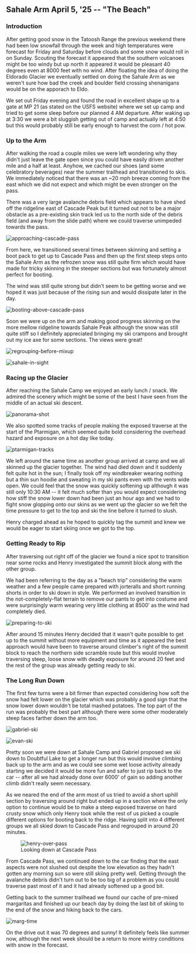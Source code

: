 ## Sahale Arm April 5, '25 -- "The Beach"

### Introduction

After getting good snow in the Tatoosh Range the previous weekend there had been low snowfall through the week and high temperatures were forecast for Friday and Saturday before clouds and some snow would roll in on Sunday.
Scouting the forecast it appeared that the southern volcanoes might be too windy but up north it appeared it would be pleasant 40 degrees even at 8000 feet with no wind.
After floating the idea of doing the Eldorado Glacier we eventually settled on doing the Sahale Arm as we weren't sure how bad the creek and boulder field crossing shenanigans would be on the apporach to Eldo.

We set out Friday evening and found the road in excellent shape up to a gate at MP 21 (as stated on the USFS website) where we set up camp and tried to get some sleep before our planned 4 AM departure.
After waking up at 3:30 we were a bit sluggish getting out of camp and actually left at 4:50 but this would probably still be early enough to harvest the corn / hot pow.

### Up to the Arm

After walking the road a couple miles we were left wondering why they didn't just leave the gate open since you could have easily driven another mile and a half at least. Anyhow, we cached our shoes (and some celebratory beverages) near the summer trailhead and transitioned to skis.
We immediately noticed that there was an ~20 mph breeze coming from the east which we did not expect and which might be even stronger on the pass.

There was a very large avalanche debris field which appears to have shed off the ridgeline east of Cascade Peak but it turned out not to be a major obstacle as a pre-existing skin track led us to the north side of the debris field (and away from the slide path) where we could traverse unimpeded towards the pass.

![approaching-cascade-pass](https://lh3.googleusercontent.com/pw/AP1GczOPqJJx-R7-LqSHYQ8mxoZ0i8l-zgV5uVaN9Od9I-wB4LIcpSz03QN8bQSNb0JOPv_QdLrLpF8zB3LNaW01oBxXV7HHbJgYTjImHo7o1cSIa1fMdtsiGpt_2o6PVw9NCX8DNPXv1xzoq1vD2T-zV7bqsg=w980-h1306-s-no?authuser=0)

From here, we transitioned several times between skinning and setting a boot pack to get up to Cascade Pass and then up the first steep steps onto the Sahale Arm as the refrozen snow was still quite firm which would have made for tricky skinning in the steeper sections but was fortunately almost perfect for booting.

The wind was still quite strong but didn't seem to be getting worse and we hoped it was just because of the rising sun and would dissipate later in the day.

![booting-above-cascade-pass](https://lh3.googleusercontent.com/pw/AP1GczP2NWf7qYCBe7bU898u3dtNns1oINge6Hjobw_etxvTOaEqisBXz802vm5Xl4Mfe4jw9270C_bLdeaikJak-sBmwgeMvdL5kXpRizo-kILCaGGnsOC2KUxAXD1WpHSHFTHDZO990LhiUIaRWitPp8yHmw=w980-h1306-s-no?authuser=0)

Soon we were up on the arm and making good progress skinning on the more mellow ridgeline towards Sahale Peak although the snow was still quite stiff so I definitely appreciated bringing my ski crampons and brought out my ice axe for some sections.
The views were great!

![regrouping-before-mixup](https://lh3.googleusercontent.com/pw/AP1GczPXc2m3JMr_aWg9PoCEJV6IFxswdAN15FLyD5IsQbDVpCY2H5CxwcNCc2kvczdUrpcOcYop30XbV5L7cWJKeN0eqy-MGo-SbYYFPEqcFZNPWX5TUjmYjut0GfDQHyflLirHn1kcZiZp7Bge9ogCa28xQg=w980-h1306-s-no?authuser=0)

![sahale-in-sight](https://lh3.googleusercontent.com/pw/AP1GczMP4JY4lG5DSl7R5P_dtyGa9pzC8N4xZvUATZdM6MNjongh3rWHrR5IUUdxcajvBw2ybuqoRC8kCh_rMiME0kzHm7slW3I9orqo2BKzcu4S6qM6nqFymmdzDoHhuCUE8peC7UWX4hyNxsG7xWqHuK0Y-A=w980-h1306-s-no?authuser=0)

### Racing up the Glacier

After reaching the Sahale Camp we enjoyed an early lunch / snack.
We admired the scenery which might be some of the best I have seen from the middle of an actual ski descent.

![panorama-shot](https://lh3.googleusercontent.com/pw/AP1GczNV7S_641RHwI_2779qhhqDYbmW1UlxvarhHhDweeZTyAq7C4MVgy_nRtTA-39xTowEAmCQW93LD9SGlLColo7O3-rxNshiTLnyRg_L3PEHcvc7UAG5Gdu9gzOMtxTDwWUbugbhclpIWW3bhqEqbmTsBA=w1278-h304-s-no?authuser=0)

We also spotted some tracks of people making the exposed traverse at the start of the Ptarmigan, which seemed quite bold considering the overhead hazard and exposure on a hot day like today.

![ptarmigan-tracks](https://lh3.googleusercontent.com/pw/AP1GczNFP4CYRyPo9IVMS6jNB3A97DtP-tqfGiSSD3a3woriuGbSV8WmM2lgkzROYdfNMPZptM5kYtn4tAT7130i8xBnme-APh5utuXp2MWVZMqCz4y3elP4B_q8r6AEdhK3OF4DSXYLMU-2m8yYzCz3JdKOQg=w980-h1306-s-no?authuser=0)

We left around the same time as another group arrived at camp and we all skinned up the glacier together.
The wind had died down and it suddenly felt quite hot in the sun; I finally took off my windbreaker wearing nothing but a thin sun hoodie and sweating in my ski pants even with the vents wide open.
We could feel that the snow was quickly softening up although it was still only 10:30 AM -- it felt much softer than you would expect considering how stiff the snow lower down had been just an hour ago and we had to fight snow glopping onto our skins as we went up the glacier so we felt the time pressure to get to the top and ski the line before it turned to slush.

Henry charged ahead as he hoped to quickly tag the summit and knew we would be eager to start skiing once we got to the top.

### Getting Ready to Rip
After traversing out right off of the glacier we found a nice spot to transition near some rocks and Henry investigated the summit block along with the other group.

We had been referring to the day as a "beach trip" considering the warm weather and a few people came prepared with jorteralls and short running shorts in order to ski down in style.
We performed an involved transition in the not-completely-flat terrain to remove our pants to get into costume and were surprisingly warm wearing very little clothing at 8500' as the wind had completely died.

![preparing-to-ski](https://lh3.googleusercontent.com/pw/AP1GczOinSOBAfVJ741aYz8x7p4E2gIZ8PM4YEkBcc5Fmb1M8fSF8DeoNMTKU68JBfIVkKlU0Om62ssh3-kCqArfaOUuiGlBm4B8tu8aXAs095p8Qsb9-poYo2ohatYWv3IiNm_p1by36_rb3MqvzvEY4OUd0A=w980-h1306-s-no?authuser=0)

After around 15 minutes Henry decided that it wasn't quite possible to get up to the summit without more equipment and time as it appeared the best approach would have been to traverse around climber's right of the summit block to reach the northern side scramble route but this would involve traversing steep, loose snow with deadly exposure for around 20 feet and the rest of the group was already getting ready to ski.

### The Long Run Down

The first few turns were a bit firmer than expected considering how soft the snow had felt lower on the glacier which was probably a good sign that the snow lower down wouldn't be total mashed potatoes.
The top part of the run was probably the best part although there were some other moderately steep faces farther down the arm too.

![gabriel-ski](https://lh3.googleusercontent.com/pw/AP1GczP3kASgKO1AWfkd8udsp7CgJuHM4ZFi7VC5JD72AG9-HzoAgs4Hpxulic3rkwrCHmGtsnUw6fgTq9pliIsu4eLbgNnoHb1K8_LWj97swLOWF3S6yyErzmL0KvB-JcsDLo0PPIQ3GbB7uI9FDbq9d1iJzA=w735-h1306-s-no?authuser=0)

![evan-ski](https://lh3.googleusercontent.com/pw/AP1GczNuezwiMalM9Qxpyoawj48YfXI_SOmS6FhDpCKiBfcIzizMJJgI6t8QIW4VZlGB91eSKAZok4vdnJhgX6mWSmAOkXjz3PDNKqD3WAHNStl8OcahkG56AxJh5TgOQNuwGuxPHsNYEvebCsPR464TIJfcuQ=w735-h1306-s-no?authuser=0)

Pretty soon we were down at Sahale Camp and Gabriel proposed we ski down to Doubtful Lake to get a longer run but this would involve climbing back up to the arm and as we could see some wet loose activity already starting we decided it would be more fun and safer to just rip back to the car -- after all we had already done over 6000' of gain so adding another climb didn't really seem necessary.

As we neared the end of the arm most of us tried to avoid a short uphill section by traversing around right but ended up in a section where the only option to continue would be to make a steep exposed traverse on hard crusty snow which only Henry took while the rest of us picked a couple different options for booting back to the ridge.
Having split into 4 different groups we all skied down to Cascade Pass and regrouped in around 20 minutes.

<figure>
  <img src="https://photos.fife.usercontent.google.com/pw/AP1GczMj12SLtkY_2uh8SwUM_4FWKErPe_zWpMEBoha1BY-jGih0srtgfv6NYw=w1278-h959-s-no?authuser=0" alt="henry-over-pass"/>
  <figcaption>Looking down at Cascade Pass</figcaption>
</figure>

From Cascade Pass, we continued down to the car finding that the east aspects were not slushed out despite the low elevation as they hadn't gotten any morning sun so were still skiing pretty well. Getting through the avalanche debris didn't turn out to be too big of a problem as you could traverse past most of it and it had already softened up a good bit.

Getting back to the summer trailhead we found our cache of pre-mixed margaritas and finished up our beach day by doing the last bit of skiing to the end of the snow and hiking back to the cars.

![marg-time](https://lh3.googleusercontent.com/pw/AP1GczPrHKl5KU8Wo0KshRJiTazc9cazO_7jlTcfwv6tdq1qToW_hOUta6kzff2VeaIklOAx2npBqU8zjygUIvHy13yotCJXiuA0fKNy03zAvBfGOAB1mAbqy2JO2pGDybXGRqdvGrEskfShZtOgItS-wSY2kw=w1278-h959-s-no?authuser=0)

On the drive out it was 70 degrees and sunny!
It definitely feels like summer now, although the next week should be a return to more wintry conditions with snow in the forecast.

